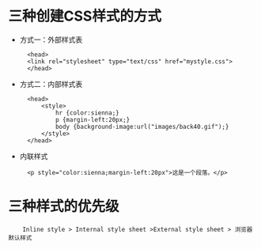 # 三种创建CSS样式的方式
- 方式一：外部样式表

        <head>
        <link rel="stylesheet" type="text/css" href="mystyle.css">
        </head>
- 方式二：内部样式表

        <head>
            <style>
                hr {color:sienna;}
                p {margin-left:20px;}
                body {background-image:url("images/back40.gif");}
            </style>
        </head>
- 内联样式

        <p style="color:sienna;margin-left:20px">这是一个段落。</p>

# 三种样式的优先级

        Inline style > Internal style sheet >External style sheet > 浏览器默认样式
